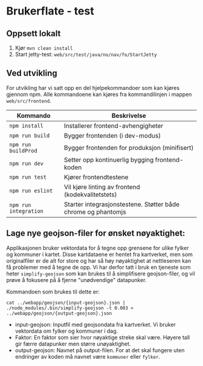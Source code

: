 # Brukerflate - test

## Oppsett lokalt

1. Kjør `mvn clean install`
2. Start jetty-test: `web/src/test/java/no/nav/fo/StartJetty`

## Ved utvikling

For utvikling har vi satt opp en del hjelpekommandoer som kan kjøres gjennom npm.
Alle kommandoene kan kjøres fra kommandilinjen i mappen `web/src/frontend`.

| Kommando              | Beskrivelse                                                       |
| ----------------------|-------------------------------------------------------------------|
| `npm install`         | Installerer frontend-avhengigheter                                |
| `npm run build`       | Bygger frontenden (i dev-modus)                                   |
| `npm run buildProd`   | Bygger frontenden for produksjon (minifisert)                     |
| `npm run dev`         | Setter opp kontinuerlig bygging frontend-koden                    |
| `npm run test`        | Kjører frontendtestene                                            |
| `npm run eslint`      | Vil kjøre linting av frontend (kodekvalitetstets)                 |
| `npm run integration` | Starter integrasjonstestene. Støtter både chrome og phantomjs     |


## Lage nye geojson-filer for ønsket nøyaktighet:

Applikasjonen bruker vektordata for å tegne opp grensene for ulike fylker og kommuner i kartet. Disse kartdataene er hentet
fra kartverket, men som originalfiler er de alt for store og har så høy nøyaktighet at nettleseren kan få problemer med å
tegne de opp. Vi har derfor tatt i bruk en tjeneste som heter `simplify-geojson` som kan brukes til å simplifisere
geojson-filer, og vil prøve å fokusere på å fjerne "unødvendige" datapunker.

Kommandoen som brukes til dette er:

```
cat ../webapp/geojson/{input-geojson}.json | ./node_modules/.bin/simplify-geojson -t 0.003 > ../webapp/geojson/{output-geojson}.json
```

* input-geojson: Inputfil med geojsondata fra kartverket. Vi bruker vektordata om fylker og kommuner i dag.
* Faktor: En faktor som sier hvor nøyaktige streke skal være. Høyere tall gir færre datapunker men større unøyaktighet.
* output-geojson: Navnet på output-filen. For at det skal fungere uten endringer av koden må navnet være `kommuner` eller `fylker`.


